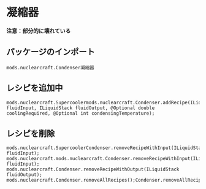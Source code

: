 # 凝縮器
**注意：部分的に壊れている**

## パッケージのインポート
`mods.nuclearcraft.Condenser凝縮器`

## レシピを追加中
```zenscript
mods.nuclearcraft.Supercoolermods.nuclearcraft.Condenser.addRecipe(ILiquidStack fluidInput, ILiquidStack fluidOutput, @Optional double coolingRequired, @Optional int condensingTemperature);
```

## レシピを削除
```zenscript
mods.nuclearcraft.SupercoolerCondenser.removeRecipeWithInput(ILiquidStack fluidInput);
mods.nuclearcraft.mods.nuclearcraft.Condenser.removeRecipeWithInput(ILiquidStack fluidInput);
mods.nuclearcraft.Condenser.removeRecipeWithOutput(ILiquidStack fluidOutput);
mods.nuclearcraft.Condenser.removeAllRecipes();Condenser.removeAllRecipes();
```